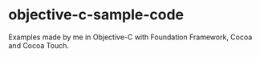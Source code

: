 objective-c-sample-code
=======================

Examples made by me in Objective-C with Foundation Framework, Cocoa and Cocoa Touch.